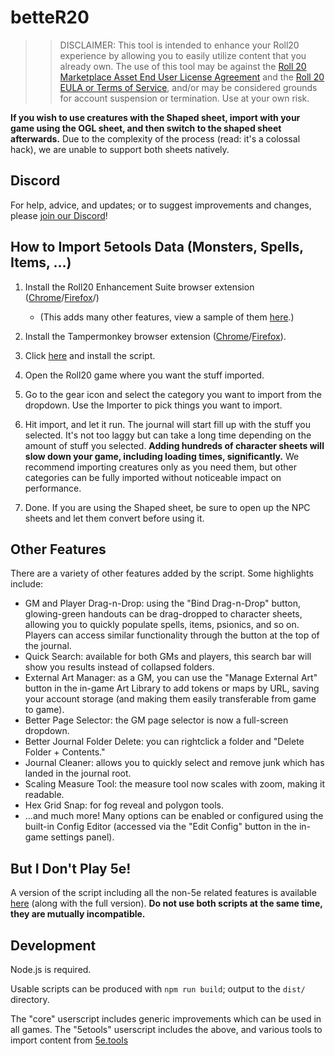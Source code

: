# betteR20

> > DISCLAIMER: This tool is intended to enhance your Roll20 experience by allowing you to easily utilize content that you already own.
> The use of this tool may be against the [Roll 20 Marketplace Asset End User License Agreement](https://wiki.roll20.net/Marketplace_Asset_EULA) and the [Roll 20 EULA or Terms of Service](https://wiki.roll20.net/Terms_of_Service_and_Privacy_Policy), and/or may be considered grounds for account suspension or termination. Use at your own risk.

**If you wish to use creatures with the Shaped sheet, import with your game using the OGL sheet, and then switch to the shaped sheet afterwards.** Due to the complexity of the process (read: it's a colossal hack), we are unable to support both sheets natively.

## Discord
For help, advice, and updates; or to suggest improvements and changes, please [join our Discord](https://discord.gg/nGvRCDs)!

## How to Import 5etools Data (Monsters, Spells, Items, ...)
1. Install the Roll20 Enhancement Suite browser extension ([Chrome](https://chrome.google.com/webstore/detail/vtt-enhancement-suite/fadcomaehamhdhekodcpiglabcjkepff)/[Firefox](https://addons.mozilla.org/en-US/firefox/addon/roll20-enhancement-suite/)/)

   - (This adds many other features, view a sample of them [here](https://ssstormy.github.io/roll20-enhancement-suite/features.html).)

2. Install the Tampermonkey browser extension ([Chrome](https://chrome.google.com/webstore/detail/tampermonkey/dhdgffkkebhmkfjojejmpbldmpobfkfo?hl=en)/[Firefox](https://addons.mozilla.org/en-GB/firefox/addon/tampermonkey/)).

3. Click [here](https://get.5e.tools/script/betteR20-5etools.user.js) and install the script.

4. Open the Roll20 game where you want the stuff imported.

5. Go to the gear icon and select the category you want to import from the dropdown. Use the Importer to pick things you want to import.

6. Hit import, and let it run. The journal will start fill up with the stuff you selected. It's not too laggy but can take a long time depending on the amount of stuff you selected. **Adding hundreds of character sheets will slow down your game, including loading times, significantly.** We recommend importing creatures only as you need them, but other categories can be fully imported without noticeable impact on performance.

7. Done. If you are using the Shaped sheet, be sure to open up the NPC sheets and let them convert before using it.

## Other Features
There are a variety of other features added by the script. Some highlights include:

- GM and Player Drag-n-Drop: using the "Bind Drag-n-Drop" button, glowing-green handouts can be drag-dropped to character sheets, allowing you to quickly populate spells, items, psionics, and so on. Players can access similar functionality through the button at the top of the journal.
- Quick Search: available for both GMs and players, this search bar will show you results instead of collapsed folders.
- External Art Manager: as a GM, you can use the "Manage External Art" button in the in-game Art Library to add tokens or maps by URL, saving your account storage (and making them easily transferable from game to game).
- Better Page Selector: the GM page selector is now a full-screen dropdown.
- Better Journal Folder Delete: you can rightclick a folder and "Delete Folder + Contents."
- Journal Cleaner: allows you to quickly select and remove junk which has landed in the journal root.
- Scaling Measure Tool: the measure tool now scales with zoom, making it readable.
- Hex Grid Snap: for fog reveal and polygon tools.
- ...and much more! Many options can be enabled or configured using the built-in Config Editor (accessed via the "Edit Config" button in the in-game settings panel).


## But I Don't Play 5e!
A version of the script including all the non-5e related features is available [here](https://get.5e.tools/) (along with the full version). **Do not use both scripts at the same time, they are mutually incompatible.**

## Development
Node.js is required.

Usable scripts can be produced with `npm run build`; output to the `dist/` directory.

The "core" userscript includes generic improvements which can be used in all games.
The "5etools" userscript includes the above, and various tools to import content from [5e.tools](https://5e.tools)
